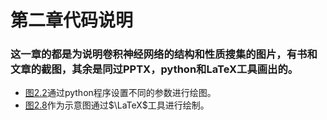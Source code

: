 # 第二章代码说明
### 这一章的都是为说明卷积神经网络的结构和性质搜集的图片，有书和文章的截图，其余是同过PPTX，python和LaTeX工具画出的。
 + [图2.2](fig2_2.py)通过python程序设置不同的参数进行绘图。
 + [图2.8](fig2_8.tex)作为示意图通过$\LaTeX$工具进行绘制。
